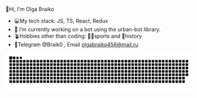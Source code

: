 👋Hi, I'm Olga Braiko
 
- 💻My tech stack: JS, TS, React, Redux
- 🤖 I’m currently working on a bot using the urban-bot library.
- 🪴Hobbies other than coding: 🏋‍♂sports and 🐚history 
- 📩Telegram @Braik0 , Email  olgabraiko456@mail.ru


<picture>
  <source media="(prefers-color-scheme: dark)" srcset="https://raw.githubusercontent.com/N01imits/N01imits/output/github-contribution-grid-snake-dark.svg">
  <source media="(prefers-color-scheme: light)" srcset="https://raw.githubusercontent.com/N01imits/N01imits/output/github-contribution-grid-snake.svg">
  <img alt="github contribution grid snake animation" src="https://raw.githubusercontent.com/N01imits/N01imits/output/github-contribution-grid-snake.svg">
</picture>
 

  

 
  
